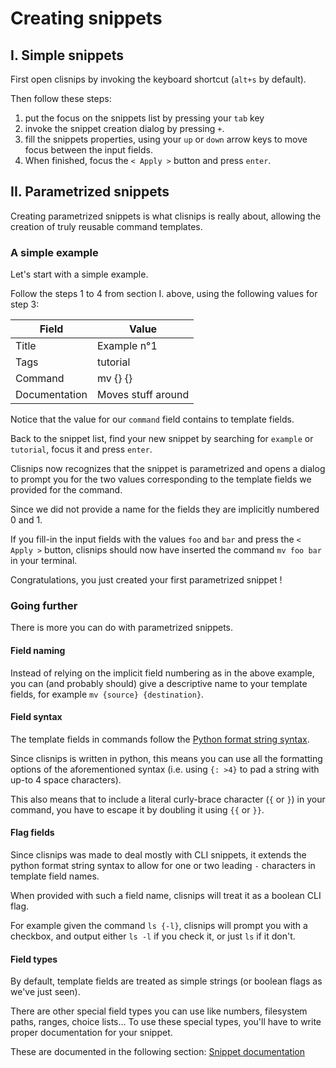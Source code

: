 # Creating snippets

## I. Simple snippets

First open clisnips by invoking the keyboard shortcut (`alt+s` by default).

Then follow these steps:
  1. put the focus on the snippets list by pressing your `tab` key
  2. invoke the snippet creation dialog by pressing `+`.
  3. fill the snippets properties, using your `up` or `down` arrow keys to move focus between the input fields.
  4. When finished, focus the `< Apply >` button and press `enter`.

## II. Parametrized snippets

Creating parametrized snippets is what clisnips is really about,
allowing the creation of truly reusable command templates.

### A simple example

Let's start with a simple example.

Follow the steps 1 to 4 from section I. above, using the following values for step 3:

| Field         | Value              |
|---------------|--------------------|
| Title         | Example n°1        |
| Tags          | tutorial           |
| Command       | mv {} {}           |
| Documentation | Moves stuff around |

Notice that the value for our `command` field contains to template fields.

Back to the snippet list, find your new snippet by searching for `example` or `tutorial`,
focus it and press `enter`.

Clisnips now recognizes that the snippet is parametrized and opens a dialog
to prompt you for the two values corresponding to the template fields we provided for the command.

Since we did not provide a name for the fields they are implicitly numbered 0 and 1.

If you fill-in the input fields with the values `foo` and `bar` and press the `< Apply >` button,
clisnips should now have inserted the command `mv foo bar` in your terminal.

Congratulations, you just created your first parametrized snippet ! 

### Going further

There is more you can do with parametrized snippets.

#### Field naming

Instead of relying on the implicit field numbering as in the above example,
you can (and probably should) give a descriptive name to your template fields,
for example `mv {source} {destination}`.

#### Field syntax

The template fields in commands follow the [Python format string syntax](https://docs.python.org/3.8/library/string.html#format-string-syntax).

Since clisnips is written in python, this means you can use all the formatting options of the aforementioned syntax
(i.e. using `{: >4}` to pad a string with up-to 4 space characters).

This also means that to include a literal curly-brace character (`{` or `}`) in your command,
you have to escape it by doubling it using `{{` or `}}`.

#### Flag fields

Since clisnips was made to deal mostly with CLI snippets, it extends the python format string syntax
to allow for one or two leading `-` characters in template field names.

When provided with such a field name, clisnips will treat it as a boolean CLI flag.

For example given the command `ls {-l}`, clisnips will prompt you with a checkbox,
and output either `ls -l` if you check it, or just `ls` if it don't.


#### Field types

By default, template fields are treated as simple strings (or boolean flags as we've just seen).

There are other special field types you can use like numbers, filesystem paths, ranges, choice lists...
To use these special types, you'll have to write proper documentation for your snippet.

These are documented in the following section: [Snippet documentation](./snippet-documentation.md)
